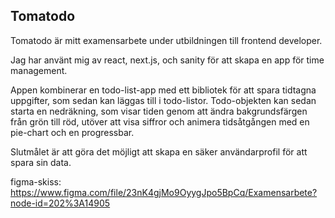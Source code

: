 ## Tomatodo 


Tomatodo är mitt examensarbete under utbildningen till frontend developer. 


Jag har använt mig av react, next.js, och sanity för att skapa en app för time management. 


Appen kombinerar en todo-list-app med ett bibliotek för att spara tidtagna uppgifter, som sedan kan läggas till i todo-listor. Todo-objekten kan sedan starta en nedräkning, som visar tiden genom att ändra bakgrundsfärgen från grön till röd, utöver att visa siffror och animera tidsåtgången med en pie-chart och en progressbar. 


Slutmålet är att göra det möjligt att skapa en säker användarprofil för att spara sin data.

figma-skiss:
https://www.figma.com/file/23nK4gjMo9OyygJpo5BpCq/Examensarbete?node-id=202%3A14905 

